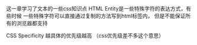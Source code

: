 这一章学习了文本的一些css知识点
HTML Entity是一些特殊字符的表达方式，有些时候
一些特殊字符可以直接通过复制的方法写到html标签内，
但是不能保证所有的浏览器都支持

CSS Specificity
越具体的优先级越高
（css优先级差不多这个意思）